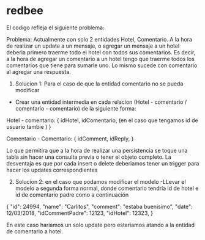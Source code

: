 # redbee
El codigo refleja el siguiente problema:

Problema:
Actualmente con solo 2 entidades Hotel, Comentario. A la hora de realizar un update a un mensaje, o agregar un mensaje a un hotel deberia primero traerme todo el hotel con todos sus comentarios. Es decir, a la hora de agregar un comentario a un hotel tengo que traerme todos los comentarios que tiene para sumarle uno.
Lo mismo sucede con comentario al agregar una respuesta.

1. Solucion 1: Para el caso de que la entidad comentario no se pueda modificar
  - Crear una entidad intermedia en cada relacion (Hotel - comentario / comentario - comentario) de la siguiente forma:

  Hotel - comentario:
  {
    idHotel,
    idComentario,
    (en el caso que tengamos id de usuario tambie )
  }

  Comentario - Comentario:
  {
    idComment,
    idReply,
  }

Lo que permitira que a la hora de realizar una persistencia se toque una tabla sin hacer una consulta previa o tener el objeto completo.
La desventaja es que por cada insert o delete deberiamos tener un trigger para hacer los updates correspondientes

2. Solucion 2: en el caso que podamos modificar el modelo
  -LLevar el modelo a segunda forma normal, donde comentario tendria id de hotel e id de comentario padre como a continuación

  {
    "id": 24994,
    "name": "Carlitos",
    "comment": "estaba buenisimo",
    "date": 12/03/2018,
    "idCommentPadre": 12123,
    "idHotel": 12323,
  }
  
  En este caso hariamos un solo update pero estariamos atando a la entidad de comentario a hotel.
